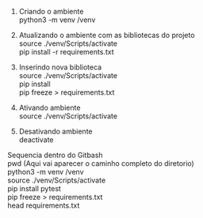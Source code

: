 1) Criando o ambiente  
python3 -m venv <caminho completo do diretorio>/venv  
  
2) Atualizando o ambiente com as bibliotecas do projeto  
source ./venv/Scripts/activate  
pip install -r requirements.txt  
  
3) Inserindo nova biblioteca  
source ./venv/Scripts/activate  
pip install <biblioteca>  
pip freeze > requirements.txt  
  
4) Ativando ambiente  
source ./venv/Scripts/activate  
  
5) Desativando ambiente  
deactivate  
  
Sequencia dentro do Gitbash  
pwd (Aqui vai aparecer o caminho completo do diretorio)  
python3 -m venv <caminho completo do diretorio>/venv  
source ./venv/Scripts/activate  
pip install pytest  
pip freeze > requirements.txt  
head requirements.txt  
